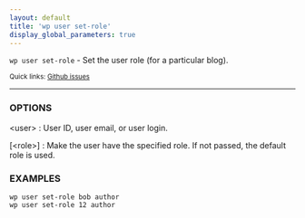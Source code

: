 ```yaml
---
layout: default
title: 'wp user set-role'
display_global_parameters: true
---
```


`wp user set-role` - Set the user role (for a particular blog).

<small>Quick links: <a href="https://github.com/wp-cli/wp-cli/issues?q=is%3Aopen+label%3Acommand%3Aset-role+sort%3Aupdated-desc">Github issues</a></small>

<hr />

### OPTIONS

&lt;user&gt;
: User ID, user email, or user login.

[&lt;role&gt;]
: Make the user have the specified role. If not passed, the default role is
used.

### EXAMPLES

    wp user set-role bob author
    wp user set-role 12 author



